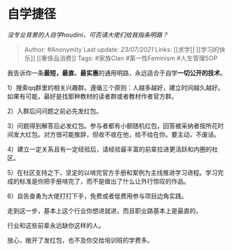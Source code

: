 # 自学捷径
*没专业背景的人自学houdini，可否请大佬们给我指条明路？*

> Author: #Anonymity
Last update: *23/07/2021* 
Links: [[求学]] [[学习的快乐]] [[奢侈品消费]]
Tags:  #家族Clan #第一性Feminism #人生管理SOP 



我告诉你一条**最短，最直、最实惠**的通用明路，永远适合于自学**一切公开的技术**。

1）搜索qq群里的相关兴趣群。遵循三个原则：人越多越好，建立时间越久越好。如果有可能，最好是找那种教材的读者群或者教材作者官方群。

2）入群后问问题之前必先发红包。

3）问题得到解答后必发红包。参与者都有小额随机红包，回答被采纳者按所花时间发大红包。对方很可能推辞，但收不收在他，给不给在你。要主动，不废话。

4）建立一定关系且有一定经验后，请经验最丰富的前辈拉进更活跃和内圈的社区。

5）在社区支持之下，坚定的以啃完官方手册和案例为主线推进学习进程。学习完成的标准是你把手册啃完了，而不是做出了什么让外行惊叹的作品。

6）自告奋勇为大佬打打下手，免费或者低费用参与项目边角实践。

走到这一步，基本上这个行业你想进就进，而且职业路基本上是最直的。

行业和这些前辈永远缺你这样的人。

放心，敞开了发红包，也不及你交给培训班的学费多。



